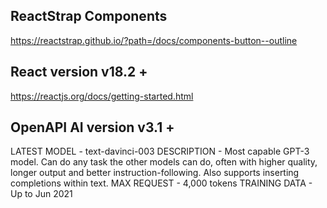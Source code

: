 ## ReactStrap Components
https://reactstrap.github.io/?path=/docs/components-button--outline

## React version v18.2 +
https://reactjs.org/docs/getting-started.html

## OpenAPI AI version v3.1 +
LATEST MODEL - text-davinci-003
DESCRIPTION	 - Most capable GPT-3 model. Can do any task the other models can do, often with higher quality, longer output and better instruction-following. Also supports inserting completions within text.
MAX REQUEST - 4,000 tokens
TRAINING DATA -	Up to Jun 2021
